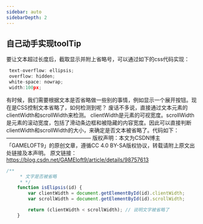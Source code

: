 ```yaml
---
sidebar: auto
sidebarDepth: 2
---
```


<!-- ## css笔记 -->
<!-- ------------------ -->
## 自己动手实现toolTip
要让文本超过长度后，截取显示并附上省略号，可以通过如下的css代码实现：

```js
 text-overflow: ellipsis;
 overflow: hidden;
 white-space: nowrap;
 width:100px;
```
有时候，我们需要根据文本是否省略做一些别的事情，例如显示一个展开按钮。现在是CSS控制文本省略了，如何检测到呢？
废话不多说，直接通过文本元素的clientWidth和scrollWidth来检测。
clientWidth是元素的可视宽度。scrollWidth是元素的滚动宽度，包括了滑动条边框和被隐藏的内容宽度。因此可以直接判断clientWidth和scrollWidth的大小，来确定是否文本被省略了。代码如下：
————————————————
版权声明：本文为CSDN博主「GAMELOFT9」的原创文章，遵循CC 4.0 BY-SA版权协议，转载请附上原文出处链接及本声明。
原文链接：https://blog.csdn.net/GAMEloft9/article/details/98757613

```js
/**
     * 文字是否被省略
     * */
    function isElipsis(id) {
        var clientWidth = document.getElementById(id).clientWidth;
        var scrollWidth = document.getElementById(id).scrollWidth;

        return (clientWidth < scrollWidth); // 说明文字被省略了
    }
```